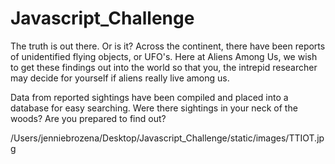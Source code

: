 # Javascript_Challenge
The truth is out there. Or is it? Across the continent, there have been reports of unidentified flying objects, or UFO's. Here at Aliens Among Us, we wish to get these findings out into the world so that you, the intrepid researcher may decide for yourself if aliens really live among us. 

Data from reported sightings have been compiled and placed into a database for easy searching. Were there sightings in your neck of the woods? Are you prepared to find out? 


/Users/jenniebrozena/Desktop/Javascript_Challenge/static/images/TTIOT.jpg
